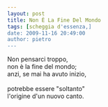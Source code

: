 ```yaml
---
layout: post
title: Non È La Fine Del Mondo
tags: [scheggia d'essenza,]
date: 2009-11-16 20:49:00
author: pietro
---
```

Non pensarci troppo,<br/>non è la fine del mondo;<br/>anzi, se mai ha avuto inizio,<br/><br/>potrebbe essere "soltanto"<br/>l'origine d'un nuovo canto.
